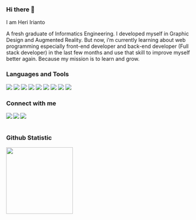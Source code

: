 ### Hi there 👋

I am Heri Irianto

A fresh graduate of Informatics Engineering. I developed myself in Graphic Design and Augmented Reality. But now, i’m currently learning about web programming especially front-end developer and back-end developer (Full stack developer) in the last few months and use that skill to improve myself better again. Because my mission is to learn and grow.

### Languages and Tools
![](https://img.shields.io/badge/HTML5-E34F26?style=for-the-badge&logo=html5&logoColor=white)
![](https://img.shields.io/badge/C%2B%2B-00599C?style=for-the-badge&logo=c%2B%2B&logoColor=white)
![](https://img.shields.io/badge/Visual_Studio_Code-0078D4?style=for-the-badge&logo=visual%20studio%20code&logoColor=white)
![](https://shields.io/badge/unity-323232?style=for-the-badge&logo=unity&logoColor=white)
![](https://shields.io/badge/blender-D67D3E?style=for-the-badge&logo=blender&logoColor=white)
![](https://img.shields.io/badge/Canva-%2320C4CB.svg?&style=for-the-badge&logo=Canva&logoColor=white)
![](https://shields.io/badge/photoshop-00599C?style=for-the-badge&logo=adobephotoshop&logoColor=white)
![](https://shields.io/badge/illustrator-D67D3E?style=for-the-badge&logo=adobeillustrator&logoColor=white)
![](https://shields.io/badge/figma-323232?style=for-the-badge&logo=figma&logoColor=white)

### Connect with me
<a href="https://www.linkedin.com/in/heri-irianto-62210016b/" target="blank" >
  <img align="left"  src="https://img.shields.io/badge/LinkedIn-0077B5?style=for-the-badge&logo=linkedin&logoColor=white" />
  </a>
<a href="https://twitter.com/_heriirianto" target="blank" >
    <img align="left" src="https://img.shields.io/badge/Twitter-1DA1F2?style=for-the-badge&logo=twitter&logoColor=white"/>
  </a>  
<a href="https://www.instagram.com/_heriirianto/">
    <img align="left"  src="https://img.shields.io/badge/Instagram-E4405F?style=for-the-badge&logo=instagram&logoColor=white" />
  </a>

  <br>
  <br>
  
### Github Statistic
<p align="left">
<a href="https://github.com/heriirianto">
  <img height="180em" src="https://github-readme-stats-eight-theta.vercel.app/api?username=heriirianto&show_icons=true&theme=algolia&include_all_commits=true&count_private=true"/>
</a>
</p>
